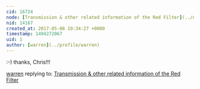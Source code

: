 ```yaml
---
cid: 16724
node: [Transmission & other related information of the Red Filter](../notes/suman/05-07-2017/transmission-other-related-information-of-the-red-filter)
nid: 14167
created_at: 2017-05-08 19:34:27 +0000
timestamp: 1494272067
uid: 1
author: [warren](../profile/warren)
---
```


:-) thanks, Chris!!!

[warren](../profile/warren) replying to: [Transmission & other related information of the Red Filter](../notes/suman/05-07-2017/transmission-other-related-information-of-the-red-filter)

